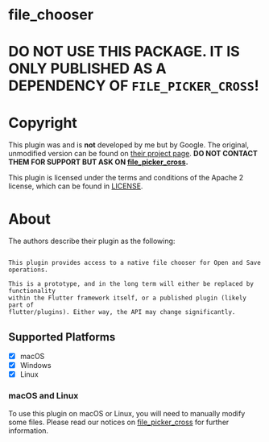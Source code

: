 # file_chooser

# DO NOT USE THIS PACKAGE. IT IS ONLY PUBLISHED AS A DEPENDENCY OF `FILE_PICKER_CROSS`!


# Copyright

This plugin was and is **not** developed by me but by Google. The original, unmodified version can be found on [their project page](https://github.com/google/flutter-desktop-embedding). **DO NOT CONTACT THEM FOR SUPPORT BUT ASK ON [file_picker_cross](https://pub.dev/packages/file_picker_cross).**

This plugin is licensed under the terms and conditions of the Apache 2 license, which can be found in [LICENSE](LICENSE).

# About

The authors describe their plugin as the following:

```quote

This plugin provides access to a native file chooser for Open and Save operations.

This is a prototype, and in the long term will either be replaced by functionality
within the Flutter framework itself, or a published plugin (likely part of
flutter/plugins). Either way, the API may change significantly.
```

## Supported Platforms

- [x] macOS
- [x] Windows
- [x] Linux

### macOS and Linux

To use this plugin on macOS or Linux, you will need to manually modify some files. Please read our notices on [file_picker_cross](https://pub.dev/packages/file_picker_cross#all-desktop-platforms) for further information.
